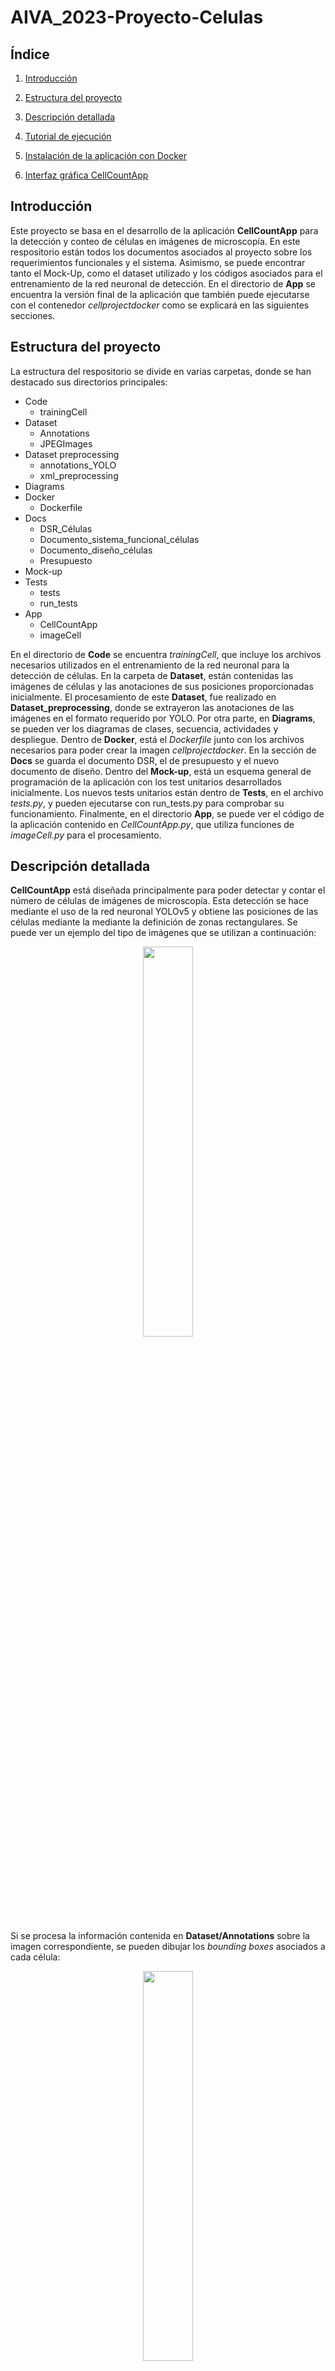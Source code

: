 # AIVA_2023-Proyecto-Celulas

## Índice

1. [Introducción](#introducción)

2. [Estructura del proyecto](#estructura-del-proyecto)

3. [Descripción detallada](#descripción-detallada)

4. [Tutorial de ejecución](#tutorial-de-ejecución)

5. [Instalación de la aplicación con Docker](#instalación-de-la-aplicación-con-docker)

6. [Interfaz gráfica CellCountApp](#interfaz-gráfica-cellcountapp)


## Introducción

Este proyecto se basa en el desarrollo de la aplicación **CellCountApp** para la detección y conteo de células en imágenes de microscopía. En este respositorio están todos los documentos asociados al proyecto sobre los requerimientos funcionales y el sistema. Asimismo, se puede encontrar tanto el Mock-Up, como el dataset utilizado y los códigos asociados para el entrenamiento de la red neuronal de detección. En el directorio de **App** se encuentra la versión final de la aplicación que también puede ejecutarse con el contenedor *cellprojectdocker* como se explicará en las siguientes secciones. 

## Estructura del proyecto
La estructura del respositorio se divide en varias carpetas, donde se han destacado sus directorios principales: 

* Code
  * trainingCell
* Dataset
  * Annotations
  * JPEGImages 
* Dataset preprocessing 
  * annotations_YOLO
  * xml_preprocessing
* Diagrams 
* Docker
  * Dockerfile 
* Docs
  * DSR_Células
  * Documento_sistema_funcional_células
  * Documento_diseño_células 
  * Presupuesto
* Mock-up
* Tests
  * tests
  * run_tests
* App
  * CellCountApp
  * imageCell  

En el directorio de **Code** se encuentra *trainingCell*, que incluye los archivos necesarios utilizados en el entrenamiento de la red neuronal para la detección de células. En la carpeta de **Dataset**, están contenidas las imágenes de células y las anotaciones de sus posiciones proporcionadas inicialmente. El procesamiento de este **Dataset**, fue realizado en **Dataset_preprocessing**, donde se extrayeron las anotaciones de las imágenes en el formato requerido por YOLO. Por otra parte, en **Diagrams**, se pueden ver los diagramas de clases, secuencia, actividades y despliegue. Dentro de **Docker**, está el *Dockerfile* junto con los archivos necesarios para poder crear la imagen *cellprojectdocker*. En la sección de **Docs** se guarda el documento DSR, el de presupuesto y el nuevo documento de diseño. Dentro del **Mock-up**, está un esquema general de programación de la aplicación con los test unitarios desarrollados inicialmente. Los nuevos tests unitarios están dentro de **Tests**, en el archivo *tests.py*, y pueden ejecutarse con run_tests.py para comprobar su funcionamiento. Finalmente, en el directorio **App**, se puede ver el código de la aplicación contenido en *CellCountApp.py*, que utiliza funciones de *imageCell.py* para el procesamiento. 


## Descripción detallada

**CellCountApp** está diseñada principalmente para poder detectar y contar el número de células de imágenes de microscopía. Esta detección se hace mediante el uso de la red neuronal YOLOv5 y obtiene las posiciones de las células mediante la mediante la definición de zonas rectangulares. Se puede ver un ejemplo del tipo de imágenes que se utilizan a continuación: 

<p align="center">
<img src="https://user-images.githubusercontent.com/46898686/225309474-a1989b4f-5393-4303-9fd0-03c5c3c1fd35.png" width="40%" height="40%">
</p>

Si se procesa la información contenida en **Dataset/Annotations** sobre la imagen correspondiente, se pueden dibujar los *bounding boxes* asociados a cada célula: 

<p align="center">
<img src="https://user-images.githubusercontent.com/46898686/225309987-9d719387-2e36-418b-bc1b-7fe2e3083437.png" width="40%" height="40%">
</p>


Se puede observar que hay varios tipos de células y que además estas pueden encontrarse a lo largo de toda la imagen en orientaciones distintas. Se debe tener en cuenta que pueden ocurrir superposiciones entre las células por lo que este será un tema clave a la hora de realizar la detección. 

Para el desarrollo del proyecto se entrenará la red neuronal YOLOv5 con distintos parámetros, eligiendo aquella que ofrezca mejores resultados de detección. En la entrega actual, se ha entrenado una versión básica de esta red y el modelo completo se encuentra guardado en el archivo *yolov5s_cells.onnx*. Siguiendo el tutorial descrito abajo, se puede ejecutar la aplicación y ver el procesamiento de forma visual, así como el número total de células detectadas. 

Como ya se ha visto en la estructura del proyecto, se han desarrollado los Diagramas UML de clases, secuencias y actividad, que muestran un esquema sobre el funcionamiento de las clases programadas. Estos diagramas, así como los tests unitarios realizados, han sido descritos con más detalle en el documento de diseño. Por otra parte, se encuentra el documento del sistema funcional, que ofrece una descripción más detallada de la versión final de la aplicación, su instalación y el diagrama de despliegue y secuencias. 


## Tutorial de ejecución
En esta parte se explican los pasos necesarios para poder poner en marcha cada uno de los códigos desarrollados para el entrenamiento y la detección de células en las imágenes. Algunos de ellos ya han sido ejecutados, como la parte de reestructuración del dataset o el entrenamiento, por lo que no es necesario volver a procesarlos. Si se desea únicamente probar la aplicación o los tests se puede ir directamente a la sección *Ejecución de la aplicación* y *Ejecución de los tests unitarios*. 

Para poder utilizar cualquiera de los códigos, se debe hacer una instalación previa de un entorno virtual, por ejemplo de Anaconda, utilizando la lista de dependencias *requirements.txt* con el comando: 

<code>conda install --yes --file requirements.txt</code>


### Reestructuración del dataset 
Para poder entrenar la red neuronal, primero se necesita configurar las carpetas y anotaciones de las imágenes de la manera esperada por YOLO. Esto ya ha sido realizado con el código contenido en **Dataset preprocessing**. Este código obtiene los XML que definen los *bounding boxes* de cada imagen reescalada y normalizada para poder utilizarlos en el entrenamiento de YOLOv5 y los guarda en la carpeta *annotations_YOLO*. 

A continuación, se han copiado los archivos de esta carpeta a *Code/trainingCell/data*, así como las imágenes correspondientes a los TXT. Ejecutando las funciones de *trainCell.py*: *loadDataset()*, *splitDataset()* y *saveSplittedDataset()*, se reordenan las imágenes y anotaciones dentro de la carpeta *Code/trainingCell/dataset/*, en carpetas de entrenamiento y validación. En el repositorio actual, este desarrollo ya ha sido realizado, por lo que no sería necesario volver a ejecutar este procedimiento. 


### Entrenamiento de YOLOv5
Si se desease volver a entrenar el modelo de YOLOv5 con las imágenes y anotaciones de las células se debe instalar el repositorio de YOLOv5. Dentro del directorio de */Code/trainingCell*, se ejecuta el siguiente comando: 

<code>git clone https://github.com/ultralytics/yolov5</code>

Ya con el dataset organizado dentro de la carpeta *trainingCell* según el paso anterior, se copia el archivo *dataset.yaml* dentro de la carpeta *trainingCell/yolov5/data* y se comprueba que las rutas contenidas en él sean las adecuadas según nuestro ordenador. Se deberán actualizar si es necesario con las rutas donde se encuentra el *trainingCell/dataset*. 

Finalmente, ya se puede ejecutar la función *trainModel()* de *trainCell.py* que ejecuta el entrenamiento de YOLOv5 con las imágenes y anotaciones de las células. Se pueden modificar el tamaño de los *batches* y las épocas en esta función. Al final de la ejecución, se obtendrá el peso de la red entrenada dentro de la carpeta de *yolov5/runs/train/expX/weights*. Para guardar este peso como una red, se selecciona el archivo *best.pt* de la carpeta anterior y dentro del directorio *trainingCells*, se ejecuta la función *saveModel()* con las rutas correspondientes actualizadas (*path_save* y *path_weight*) para guardar la red neuronal completa.  


### Ejecución de la aplicación en el sistema local 
La ejecución de **CellCountApp** en el sistema local es realmente sencilla. Dentro del entorno virtual, se deberá ejecutar el código *CellCountApp.py* contenido en **App** que abrirá una ventana de **Tkinker** donde aparecen los botones *Cargar imagen* y *Cerrar imagen* como en la siguiente imagen:


<p align="center">
<img src="https://user-images.githubusercontent.com/93343403/228200416-95f98ff9-4917-4374-82d0-20fcbd0d2b13.png" width="40%" height="40%">
</p>


Al pulsar en *Cargar imagen*, se puede elegir cualquier imagen por ejemplo de la carpeta de validación contenida en *Code/trainingCell/dataset/images/val* y se mostrarán tanto la imagen sin procesar como la imagen con los *bounding boxes* predichos por la red neuronal *yolov5s_cells1.onnx*. Después, se puede pulsar en el botón de cerrar para cargar una nueva imagen. 

<p align="center">
<img src="https://user-images.githubusercontent.com/93343403/228200340-0c8efc8c-9271-427e-a6b6-9ca114077f1a.png" width="40%" height="40%">
</p>

### Ejecución de los tests unitarios
Para poder probar el funcionamiento de los tests, dentro de la carpeta **Tests** se debe ejecutar el código *run_tests.py*. En la línea de comandos se mostrará información sobre si los tests se han pasado con éxito o ha habido algún fallo en la ejecución. 


## Instalación de la aplicación con Docker 
Para poder ejecutar la aplicación con Docker, es necesario construir o descargar la imagen *cellprojectdocker*. Si se desea constuir la imagen desde el principio utilizando este respositorio de GitHub, el procedimiento es el siguiente: 

1. Clonación de este respositorio e instalación de la aplicación Docker. 
2. Dentro del directorio **Docker** del respositorio, ejecución del comando: 

<code>docker build –t cellprojectdocker .</code>

3. Instalación y configuración de VcXsrv para poder visualizar la interfaz gráfica, tal como se ve en las siguientes imágenes. 

Esta aplicación se ejecuta en segundo plano y las pantallas generadas por *cellprojectdocker* serán derivadas a dicho servidor. 

4. Ejecución del contenedor con el comando: 

<code>docker run -it -e DISPLAY=host.docker.internal:0 cellprojectdocker</code>

Si se desea descargar la imagen de Docker directamente, se puede ir a la dirección de DockerHub: https://hub.docker.com/r/esthervera/cellprojectdocker y descargar la última versión con: 

<code>docker pull esthervera/cellprojectdocker</code>  

O la versión según la etiqueta correspondiente: 

<code>docker pull esthervera/cellprojectdocker:<TAG></code>  

Después, ya se puede ejecutar la aplicación con los pasos 3 y 4 anteriores. 

## Interfaz gráfica CellCountApp
Al ejecutar **CellCountApp**, ya sea desde el directorio **App** o utilizando el contenedor de Docker, la interfaz mostrada es la siguiente:

 

Donde se puede ver que pulsando el botón *Cargar imagen* y seleccionando una imagen del directorio */images* del contenedor, se puede visualizar la detección de células: 

 

Se observa que la aplicación ofrece la imagen procesada con los bonuding boxes y el nivel de confianza para cada detección. Este último parámetro puede modificarse para poder ver más o menos predicciones: 












